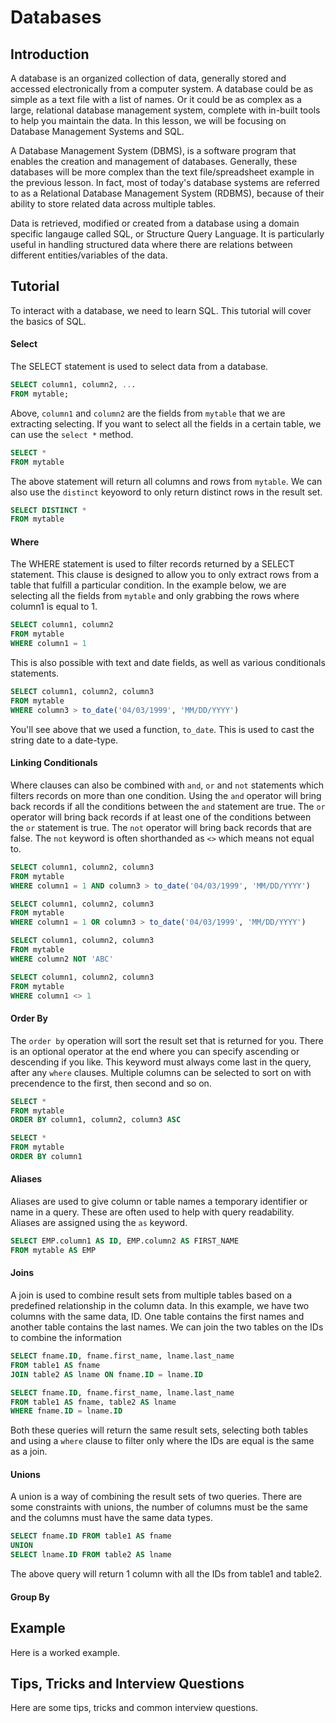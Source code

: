 # Databases

## Introduction
A database is an organized collection of data, generally stored and accessed electronically from a computer system. A database could be as simple as a text file with a list of names. Or it could be as complex as a large, relational database management system, complete with in-built tools to help you maintain the data. In this lesson, we will be focusing on Database Management Systems and SQL.

A Database Management System (DBMS), is a software program that enables the creation and management of databases. Generally, these databases will be more complex than the text file/spreadsheet example in the previous lesson. In fact, most of today's database systems are referred to as a Relational Database Management System (RDBMS), because of their ability to store related data across multiple tables.

Data is retrieved, modified or created from a database using a domain specific langauge called SQL, or Structure Query Language. It is particularly useful in handling structured data where there are relations between different entities/variables of the data.

## Tutorial
To interact with a database, we need to learn SQL. This tutorial will cover the basics of SQL.

#### Select
The SELECT statement is used to select data from a database.

```sql
SELECT column1, column2, ...
FROM mytable;
```
Above, `column1` and `column2` are the fields from `mytable` that we are extracting selecting. If you want to select all the fields in a certain table, we can use the `select *` method.

```sql
SELECT *
FROM mytable
```
The above statement will return all columns and rows from `mytable`. We can also use the `distinct` keyoword to only return distinct rows in the result set.
```sql
SELECT DISTINCT *
FROM mytable
```

#### Where
The WHERE statement is used to filter records returned by a SELECT statement. This clause is designed to allow you to only extract  rows from a table that fulfill a particular condition. In the example below, we are selecting all the fields from `mytable` and only grabbing the rows where column1 is equal to 1.

```sql
SELECT column1, column2
FROM mytable
WHERE column1 = 1
```
This is also possible with text and date fields, as well as various conditionals statements.

```sql
SELECT column1, column2, column3
FROM mytable
WHERE column3 > to_date('04/03/1999', 'MM/DD/YYYY')
```
You'll see above that we used a function, `to_date`. This is used to cast the string date to a date-type.

#### Linking Conditionals
Where clauses can also be combined with `and`, `or` and `not` statements which filters records on more than one condition. Using the `and` operator will bring back records if all the conditions between the `and` statement are true. The `or` operator will bring back records if at least one of the conditions between the `or` statement is true. The `not` operator will bring back records that are false. The `not` keyword is often shorthanded as `<>` which means not equal to.  

```sql
SELECT column1, column2, column3
FROM mytable
WHERE column1 = 1 AND column3 > to_date('04/03/1999', 'MM/DD/YYYY')
```
```sql
SELECT column1, column2, column3
FROM mytable
WHERE column1 = 1 OR column3 > to_date('04/03/1999', 'MM/DD/YYYY')
```
```sql
SELECT column1, column2, column3
FROM mytable
WHERE column2 NOT 'ABC'
```
```sql
SELECT column1, column2, column3
FROM mytable
WHERE column1 <> 1
```

#### Order By
The `order by` operation will sort the result set that is returned for you. There is an optional operator at the end where you can specify ascending or descending if you like. This keyword must always come last in the query, after any `where` clauses. Multiple columns can be selected to sort on with precendence to the first, then second and so on.

```sql
SELECT *
FROM mytable
ORDER BY column1, column2, column3 ASC
```
```sql
SELECT *
FROM mytable
ORDER BY column1
```
#### Aliases 
Aliases are used to give column or table names a temporary identifier or name in a query. These are often used to help with query readability. Aliases are assigned using the `as` keyword.

```sql
SELECT EMP.column1 AS ID, EMP.column2 AS FIRST_NAME
FROM mytable AS EMP
```

#### Joins
A join is used to combine result sets from multiple tables based on a predefined relationship in the column data. In this example, we have two columns with the same data, ID. One table contains the first names and another table contains the last names. We can join the two tables on the IDs to combine the information

```sql
SELECT fname.ID, fname.first_name, lname.last_name
FROM table1 AS fname
JOIN table2 AS lname ON fname.ID = lname.ID
```
```sql
SELECT fname.ID, fname.first_name, lname.last_name
FROM table1 AS fname, table2 AS lname
WHERE fname.ID = lname.ID
```
Both these queries will return the same result sets, selecting both tables and using a `where` clause to filter only where the IDs are equal is the same as a join.

#### Unions
A union is a way of combining the result sets of two queries. There are some constraints with unions, the number of columns must be the same and the columns must have the same data types.

```sql
SELECT fname.ID FROM table1 AS fname
UNION
SELECT lname.ID FROM table2 AS lname
```
The above query will return 1 column with all the IDs from table1 and table2.

#### Group By


## Example
Here is a worked example.

## Tips, Tricks and Interview Questions
Here are some tips, tricks and common interview questions.
